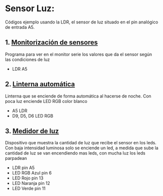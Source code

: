 # Sensor Luz:

Códigos ejemplo usando la LDR, el sensor de luz situado en el pin analógico de entrada A5.

## 1. [Monitorización de sensores](https://github.com/EchidnaShield/Recursos/blob/master/Didactica/Actividades_IDE_Arduino/SensorLuz/Monitorizacion_sensores/Monitorizacion_sensores.ino)
Programa para ver en el monitor serie los valores que da el sensor según las condiciones de luz
- LDR A5

## 2. [Linterna automática](https://github.com/EchidnaShield/Recursos/blob/master/Didactica/Actividades_IDE_Arduino/SensorLuz/Linterna_automatica/Linterna_automatica.ino)
Linterna que se enciende de forma automática al hacerse de noche. Con poca luz enciende LED RGB color blanco
- A5 LDR
- D9, D5, D6 LED RGB

## 3. [Medidor de luz](https://github.com/EchidnaShield/Recursos/blob/master/Didactica/Actividades_IDE_Arduino/SensorLuz/Medidor_Luz/Medidor_Luz.ino)
Dispositivo que muestra la cantidad de luz que recibe el sensor en los leds. Con baja intensidad luminosa solo se enciende un led, a medida que sube la cantidad de luz se van encendiendo mas leds, con mucha luz los leds parpadean
- LDR pin A5
- LED RGB Azul pin 6
- LED Rojo pin 13
- LED Naranja pin 12
- LED Verde pin 11
